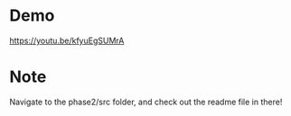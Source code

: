 # Demo
https://youtu.be/kfyuEgSUMrA

# Note
Navigate to the phase2/src folder, and check out the readme file in there!
